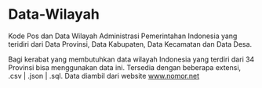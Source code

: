 # Data-Wilayah
Kode Pos dan Data Wilayah Administrasi Pemerintahan Indonesia yang teridiri dari Data Provinsi, Data Kabupaten, Data Kecamatan dan Data Desa.

Bagi kerabat yang membutuhkan data wilayah Indonesia yang terdiri dari 34 Provinsi bisa menggunakan data ini. Tersedia dengan beberapa extensi, .csv | .json | .sql.
Data diambil dari website www.nomor.net
